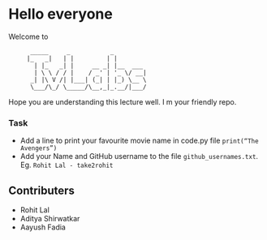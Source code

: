 # Hello everyone
Welcome to
```
      _____     _           _         
     |_   _|   | |         | |        
       | |_   _| |     __ _| |__  ___ 
       | \ \ / / |    / _' | '_ \/ __|
      _| |\ V /| |___| (_| | |_) \__ \
      \___/\_/ \_____/\__,_|_.__/|___/
```
Hope you are understanding this lecture well. I m your friendly repo. 
### Task
- Add a line to print your favourite movie name in code.py file `print(“The Avengers”)`
- Add your Name and GitHub username to the file `github_usernames.txt`. Eg. `Rohit Lal - take2rohit`


## Contributers
- Rohit Lal
- Aditya Shirwatkar
- Aayush Fadia
